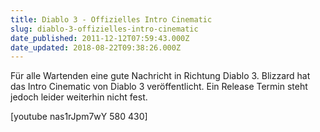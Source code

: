 ```yaml
---
title: Diablo 3 - Offizielles Intro Cinematic
slug: diablo-3-offizielles-intro-cinematic
date_published: 2011-12-12T07:59:43.000Z
date_updated: 2018-08-22T09:38:26.000Z
---
```


Für alle Wartenden eine gute Nachricht in Richtung Diablo 3. Blizzard hat das Intro Cinematic von Diablo 3 veröffentlicht. Ein Release Termin steht jedoch leider weiterhin nicht fest.

[youtube nas1rJpm7wY 580 430]
